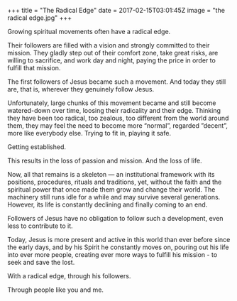 +++
title = "The Radical Edge"
date = 2017-02-15T03:01:45Z
image = "the radical edge.jpg"
+++

Growing spiritual movements often have a radical edge.

Their followers are filled with a vision and strongly committed to their mission. They gladly step out of 
their comfort zone, take great risks, are willing to sacrifice, and work day and night, 
paying the price in order to fulfill that mission.

The first followers of Jesus became such a movement. And today they still are, that is, wherever they 
genuinely follow Jesus.

Unfortunately, large chunks of this movement became and still become watered-down over time, loosing their 
radicality and their edge. Thinking they have been too radical, too zealous, too different from the world
 around them, they may feel the need to become more “normal”, regarded ”decent”, more like everybody else. 
 Trying to fit in, playing it safe. 

Getting established. 

This results in the loss of passion and mission. And the loss of life. 

Now, all that remains is a skeleton — an institutional framework with its positions, procedures, rituals 
and traditions, yet, without the faith and the spiritual power that once made them grow and change their world. 
The  machinery still runs idle for a while and may survive several generations. However, its life is 
constantly declining and finally coming to an end.

Followers of Jesus have no obligation to follow such a development, even less to contribute to it. 

Today, Jesus is more present and active in this world than ever before since the early days, and by his Spirit 
he constantly moves on, pouring out his life into ever more people, creating ever more ways to fulfill his 
mission - to seek and save the lost.

With a radical edge, through his followers. 

Through people like you and me.